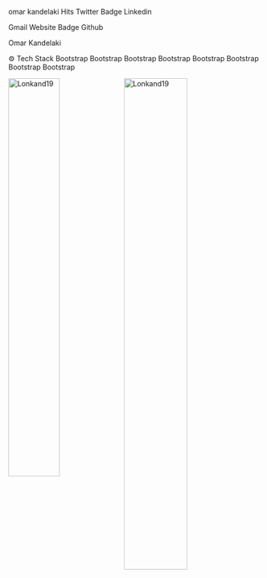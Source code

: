 omar kandelaki
Hits Twitter Badge Linkedin

Gmail Website Badge Github

Omar Kandelaki

⚙️ Tech Stack
Bootstrap Bootstrap Bootstrap Bootstrap Bootstrap Bootstrap Bootstrap Bootstrap

<div> <img width="45%" align="left" src="https://github-readme-stats.vercel.app/api/top-langs?username=Lonkand19&show_icons=true&locale=en&layout=compact" alt="Lonkand19" /> <img width="50%" src="https://github-readme-streak-stats.herokuapp.com/?user=Lonkand19&" alt="Lonkand19" /> </div>
